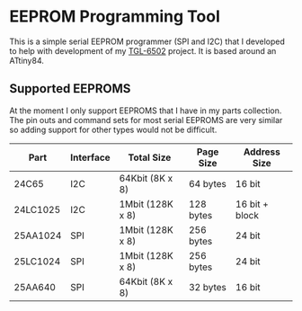 # EEPROM Programming Tool

This is a simple serial EEPROM programmer (SPI and I2C) that I developed to
help with development of my [TGL-6502](http://thegaragelab.com/posts/introducing-the-tgl-6502-single-board-computer.html)
project. It is based around an ATtiny84.

## Supported EEPROMS

At the moment I only support EEPROMS that I have in my parts collection. The
pin outs and command sets for most serial EEPROMS are very similar so adding
support for other types would not be difficult.

|Part    |Interface|Total Size      |Page Size|Address Size  |
|--------|---------|----------------|---------|--------------|
|24C65   |I2C      |64Kbit (8K x 8) |64 bytes |16 bit        |
|24LC1025|I2C      |1Mbit (128K x 8)|128 bytes|16 bit + block|
|25AA1024|SPI      |1Mbit (128K x 8)|256 bytes|24 bit        |
|25LC1024|SPI      |1Mbit (128K x 8)|256 bytes|24 bit        |
|25AA640 |SPI      |64Kbit (8K x 8) |32 bytes |16 bit        |

